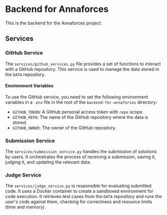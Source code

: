 # Backend for Annaforces

This is the backend for the Annaforces project.

## Services

### GitHub Service

The `services/github_services.py` file provides a set of functions to interact with a GitHub repository. This service is used to manage the data stored in the `DATA` repository.

#### Environment Variables

To use the GitHub service, you need to set the following environment variables in a `.env` file in the root of the `backend-for-annaforces` directory:

- `GITHUB_TOKEN`: A GitHub personal access token with `repo` scope.
- `GITHUB_REPO`: The name of the GitHub repository where the data is stored.
- `GITHUB_OWNER`: The owner of the GitHub repository.

### Submission Service

The `services/submission_service.py` handles the submission of solutions by users. It orchestrates the process of receiving a submission, saving it, judging it, and updating the relevant data.

### Judge Service

The `services/judge_service.py` is responsible for evaluating submitted code. It uses a Docker container to create a sandboxed environment for code execution. It retrieves test cases from the `DATA` repository and runs the user's code against them, checking for correctness and resource limits (time and memory).
